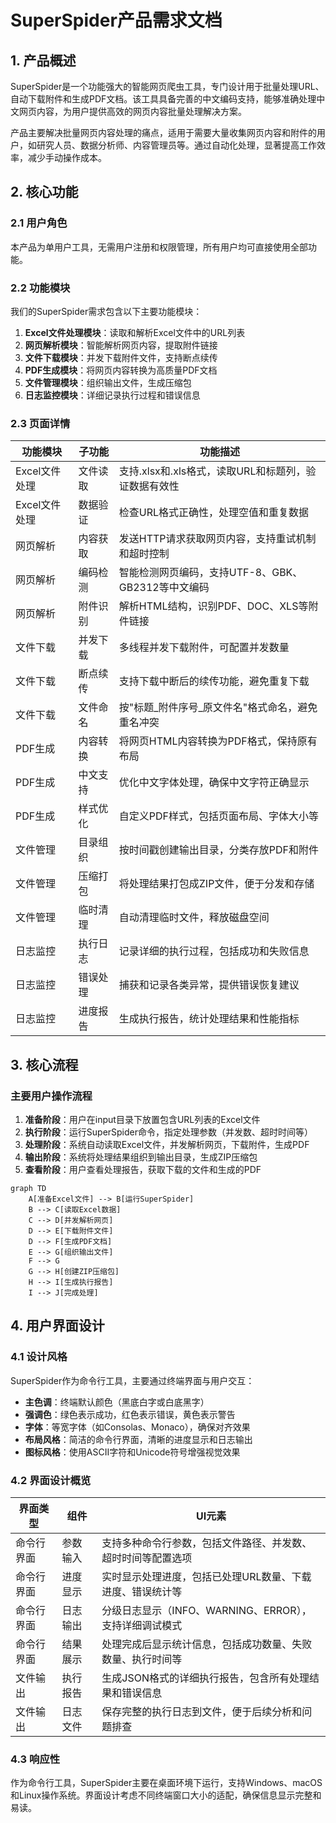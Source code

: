 # SuperSpider产品需求文档

## 1. 产品概述

SuperSpider是一个功能强大的智能网页爬虫工具，专门设计用于批量处理URL、自动下载附件和生成PDF文档。该工具具备完善的中文编码支持，能够准确处理中文网页内容，为用户提供高效的网页内容批量处理解决方案。

产品主要解决批量网页内容处理的痛点，适用于需要大量收集网页内容和附件的用户，如研究人员、数据分析师、内容管理员等。通过自动化处理，显著提高工作效率，减少手动操作成本。

## 2. 核心功能

### 2.1 用户角色

本产品为单用户工具，无需用户注册和权限管理，所有用户均可直接使用全部功能。

### 2.2 功能模块

我们的SuperSpider需求包含以下主要功能模块：

1. **Excel文件处理模块**：读取和解析Excel文件中的URL列表
2. **网页解析模块**：智能解析网页内容，提取附件链接
3. **文件下载模块**：并发下载附件文件，支持断点续传
4. **PDF生成模块**：将网页内容转换为高质量PDF文档
5. **文件管理模块**：组织输出文件，生成压缩包
6. **日志监控模块**：详细记录执行过程和错误信息

### 2.3 页面详情

| 功能模块 | 子功能 | 功能描述 |
|----------|--------|----------|
| Excel文件处理 | 文件读取 | 支持.xlsx和.xls格式，读取URL和标题列，验证数据有效性 |
| Excel文件处理 | 数据验证 | 检查URL格式正确性，处理空值和重复数据 |
| 网页解析 | 内容获取 | 发送HTTP请求获取网页内容，支持重试机制和超时控制 |
| 网页解析 | 编码检测 | 智能检测网页编码，支持UTF-8、GBK、GB2312等中文编码 |
| 网页解析 | 附件识别 | 解析HTML结构，识别PDF、DOC、XLS等附件链接 |
| 文件下载 | 并发下载 | 多线程并发下载附件，可配置并发数量 |
| 文件下载 | 断点续传 | 支持下载中断后的续传功能，避免重复下载 |
| 文件下载 | 文件命名 | 按"标题_附件序号_原文件名"格式命名，避免重名冲突 |
| PDF生成 | 内容转换 | 将网页HTML内容转换为PDF格式，保持原有布局 |
| PDF生成 | 中文支持 | 优化中文字体处理，确保中文字符正确显示 |
| PDF生成 | 样式优化 | 自定义PDF样式，包括页面布局、字体大小等 |
| 文件管理 | 目录组织 | 按时间戳创建输出目录，分类存放PDF和附件 |
| 文件管理 | 压缩打包 | 将处理结果打包成ZIP文件，便于分发和存储 |
| 文件管理 | 临时清理 | 自动清理临时文件，释放磁盘空间 |
| 日志监控 | 执行日志 | 记录详细的执行过程，包括成功和失败信息 |
| 日志监控 | 错误处理 | 捕获和记录各类异常，提供错误恢复建议 |
| 日志监控 | 进度报告 | 生成执行报告，统计处理结果和性能指标 |

## 3. 核心流程

### 主要用户操作流程

1. **准备阶段**：用户在input目录下放置包含URL列表的Excel文件
2. **执行阶段**：运行SuperSpider命令，指定处理参数（并发数、超时时间等）
3. **处理阶段**：系统自动读取Excel文件，并发解析网页，下载附件，生成PDF
4. **输出阶段**：系统将处理结果组织到输出目录，生成ZIP压缩包
5. **查看阶段**：用户查看处理报告，获取下载的文件和生成的PDF

```mermaid
graph TD
    A[准备Excel文件] --> B[运行SuperSpider]
    B --> C[读取Excel数据]
    C --> D[并发解析网页]
    D --> E[下载附件文件]
    D --> F[生成PDF文档]
    E --> G[组织输出文件]
    F --> G
    G --> H[创建ZIP压缩包]
    H --> I[生成执行报告]
    I --> J[完成处理]
```

## 4. 用户界面设计

### 4.1 设计风格

SuperSpider作为命令行工具，主要通过终端界面与用户交互：

- **主色调**：终端默认颜色（黑底白字或白底黑字）
- **强调色**：绿色表示成功，红色表示错误，黄色表示警告
- **字体**：等宽字体（如Consolas、Monaco），确保对齐效果
- **布局风格**：简洁的命令行界面，清晰的进度显示和日志输出
- **图标风格**：使用ASCII字符和Unicode符号增强视觉效果

### 4.2 界面设计概览

| 界面类型 | 组件 | UI元素 |
|----------|------|--------|
| 命令行界面 | 参数输入 | 支持多种命令行参数，包括文件路径、并发数、超时时间等配置选项 |
| 命令行界面 | 进度显示 | 实时显示处理进度，包括已处理URL数量、下载进度、错误统计等 |
| 命令行界面 | 日志输出 | 分级日志显示（INFO、WARNING、ERROR），支持详细调试模式 |
| 命令行界面 | 结果展示 | 处理完成后显示统计信息，包括成功数量、失败数量、执行时间等 |
| 文件输出 | 执行报告 | 生成JSON格式的详细执行报告，包含所有处理结果和错误信息 |
| 文件输出 | 日志文件 | 保存完整的执行日志到文件，便于后续分析和问题排查 |

### 4.3 响应性

作为命令行工具，SuperSpider主要在桌面环境下运行，支持Windows、macOS和Linux操作系统。界面设计考虑不同终端窗口大小的适配，确保信息显示完整和易读。